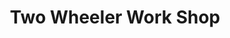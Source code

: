 ---
title: "Two Wheeler Work Shop"
url: /wandoor/two-wheeler-work-shop-valanchery-nilambur-road/
shop: motorcycle
---